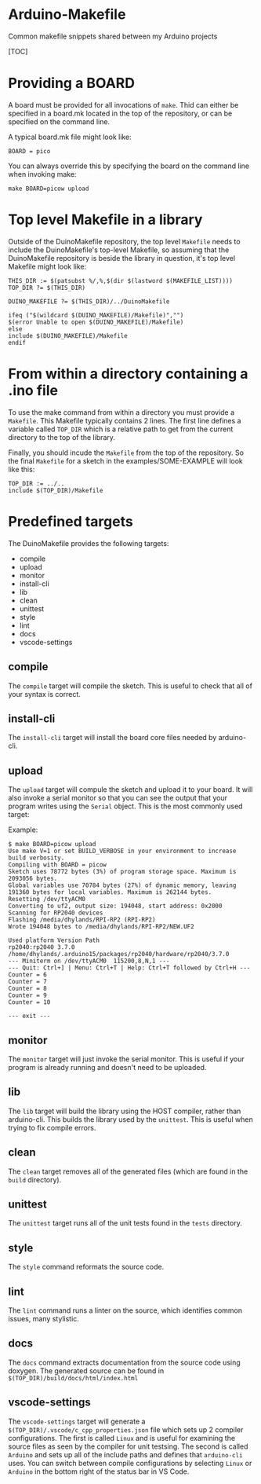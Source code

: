 # Arduino-Makefile
Common makefile snippets shared between my Arduino projects

[TOC]

# Providing a BOARD

A board must be provided for all invocations of `make`. Thid can either
be specified in a board.mk located in the top of the repository, or can
be specified on the command line.

A typical board.mk file might look like:
```
BOARD = pico
```
You can always override this by specifying the board on the command line
when invoking make:
```
make BOARD=picow upload
```

# Top level Makefile in a library

Outside of the DuinoMakefile repository, the top level `Makefile` needs to include the
DuinoMakefile's top-level Makefile, so assuming that the DuinoMakefile repository is beside
the library in question, it's top level Makefile might look like:
```
THIS_DIR := $(patsubst %/,%,$(dir $(lastword $(MAKEFILE_LIST))))
TOP_DIR ?= $(THIS_DIR)

DUINO_MAKEFILE ?= $(THIS_DIR)/../DuinoMakefile

ifeq ("$(wildcard $(DUINO_MAKEFILE)/Makefile)","")
$(error Unable to open $(DUINO_MAKEFILE)/Makefile)
else
include $(DUINO_MAKEFILE)/Makefile
endif
```

# From within a directory containing a .ino file

To use the make command from within a directory you must provide a `Makefile`. This Makefile
typically contains 2 lines. The first line defines a variable called `TOP_DIR` which is a
relative path to get from the current directory to the top of the library.

Finally, you should incude the `Makefile` from the top of the repository. So the final
`Makefile` for a sketch in the examples/SOME-EXAMPLE will look like this:
```
TOP_DIR := ../..
include $(TOP_DIR)/Makefile
```

# Predefined targets

The DuinoMakefile provides the following targets:
- compile
- upload
- monitor
- install-cli
- lib
- clean
- unittest
- style
- lint
- docs
- vscode-settings

## compile

The `compile` target will compile the sketch. This is useful to check that all of your syntax is correct.

## install-cli

The `install-cli` target will install the board core files needed by arduino-cli.

## upload

The `upload` target will compule the sketch and upload it to your board. It will also invoke a serial monitor so that you can see the output that
your program writes using the `Serial` object. This is the most commonly used target:

Example:
```
$ make BOARD=picow upload
Use make V=1 or set BUILD_VERBOSE in your environment to increase build verbosity.
Compiling with BOARD = picow
Sketch uses 78772 bytes (3%) of program storage space. Maximum is 2093056 bytes.
Global variables use 70784 bytes (27%) of dynamic memory, leaving 191360 bytes for local variables. Maximum is 262144 bytes.
Resetting /dev/ttyACM0
Converting to uf2, output size: 194048, start address: 0x2000
Scanning for RP2040 devices
Flashing /media/dhylands/RPI-RP2 (RPI-RP2)
Wrote 194048 bytes to /media/dhylands/RPI-RP2/NEW.UF2

Used platform Version Path
rp2040:rp2040 3.7.0   /home/dhylands/.arduino15/packages/rp2040/hardware/rp2040/3.7.0
--- Miniterm on /dev/ttyACM0  115200,8,N,1 ---
--- Quit: Ctrl+] | Menu: Ctrl+T | Help: Ctrl+T followed by Ctrl+H ---
Counter = 6
Counter = 7
Counter = 8
Counter = 9
Counter = 10

--- exit ---
```

## monitor

The `monitor` target will just invoke the serial monitor. This is useful
if your program is already running and doesn't need to be uploaded.

## lib

The `lib` target will build the library using the HOST compiler, rather than arduino-cli. This builds the library used by the `unittest`. This is useful when trying to fix compile errors.

## clean

The `clean` target removes all of the generated files (which are found in the `build` directory).

## unittest

The `unittest` target runs all of the unit tests found in the `tests` directory.

## style

The `style`  command reformats the source code.

## lint

The `lint` command runs a linter on the source, which identifies common issues, many stylistic.

## docs

The `docs` command extracts documentation from the source code using doxygen. The generated source can be found in `$(TOP_DIR)/build/docs/html/index.html`

## vscode-settings

The `vscode-settings` target will generate a `$(TOP_DIR)/.vscode/c_cpp_properties.json` file which sets up 2 compiler configurations. The first is called `Linux` and is useful for examining the source files
as seen by the compiler for unit testsing. The second is called `Arduino` and sets up all of the include paths and defines that `arduino-cli` uses. You can switch between compile configurations by selecting `Linux` or `Arduino` in the bottom right of the status bar in
VS Code.
